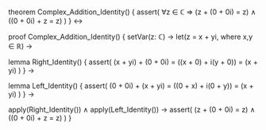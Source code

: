 theorem Complex_Addition_Identity() {
  assert(
    ∀z ∈ ℂ ⇒ (z + (0 + 0i) = z) ∧ ((0 + 0i) + z = z)
  )
} ↔

proof Complex_Addition_Identity() {
  setVar(z: ℂ) →
  let(z = x + yi, where x,y ∈ ℝ) →
  
  lemma Right_Identity() {
    assert(
      (x + yi) + (0 + 0i) = 
      ((x + 0) + i(y + 0)) = 
      (x + yi)
    )
  } →

  lemma Left_Identity() {
    assert(
      (0 + 0i) + (x + yi) = 
      ((0 + x) + i(0 + y)) = 
      (x + yi)
    )
  } →

  apply(Right_Identity()) ∧
  apply(Left_Identity()) →
  assert(
    (z + (0 + 0i) = z) ∧ ((0 + 0i) + z = z)
  )
}